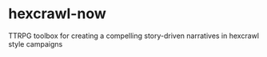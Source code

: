 # hexcrawl-now
TTRPG toolbox for creating a compelling story-driven narratives in hexcrawl style campaigns
